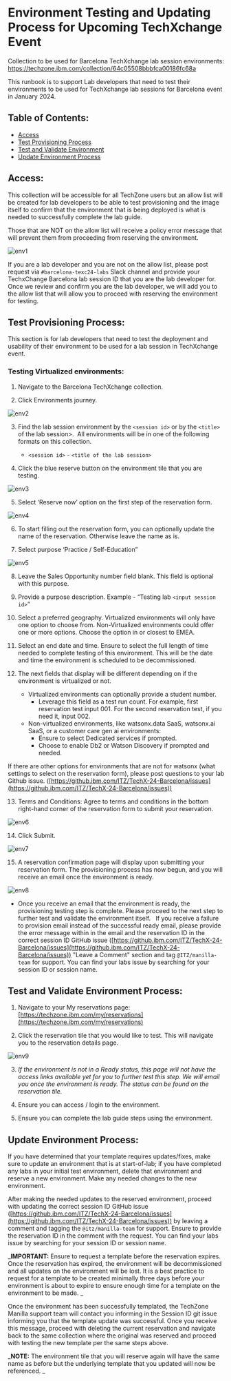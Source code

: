 # Environment Testing and Updating Process for Upcoming TechXchange Event

Collection to be used for Barcelona TechXchange lab session environments: https://techzone.ibm.com/collection/64c05508bbbfca00186fc68a

This runbook is to support Lab developers that need to test their environments to be used for TechXchange lab sessions for Barcelona event in January 2024. 

## Table of Contents: 
- [Access](/environment-update-test-techxchange.md#access)
- [Test Provisioning Process](/environment-update-test-techxchange.md#access)
- [Test and Validate Environment](/environment-update-test-techxchange.md#access)
- [Update Environment Process](/environment-update-test-techxchange.md#access)

## Access: 
This collection will be accessible for all TechZone users but an allow list will be created for lab developers to be able to test provisioning and the image itself to confirm that the environment that is being deployed is what is needed to successfully complete the lab guide.

Those that are NOT on the allow list will receive a policy error message that will prevent them from proceeding from reserving the environment. 

![env1](Images/env1.png)

If you are a lab developer and you are not on the allow list, please post request via `#barcelona-texc24-labs` Slack channel and provide your TechxChange Barcelona lab session ID that you are the lab developer for. Once we review and confirm you are the lab developer, we will add you to the allow list that will allow you to proceed with reserving the environment for testing. 

## Test Provisioning Process:
This section is for lab developers that need to test the deployment and usability of their environment to be used for a lab session in TechXchange event. 

### Testing Virtualized environments:
1. Navigate to the Barcelona TechXchange collection.


2. Click Environments journey.

![env2](Images/env2.png)


3. Find the lab session environment by the `<session id>` or by the `<title>` of the lab session>.  All environments will be in one of the following formats on this collection. 
    - `<session id>` - `<title of the lab session>`

4. Click the blue reserve button on the environment tile that you are testing.

![env3](Images/env3.png)

5. Select ‘Reserve now’ option on the first step of the reservation form.

![env4](Images/env4.png)

6. To start filling out the reservation form, you can optionally update the name of the reservation. Otherwise leave the name as is.

7. Select purpose ‘Practice / Self-Education”

![env5](Images/env5.png)

8. Leave the Sales Opportunity number field blank. This field is optional with this purpose.

9. Provide a purpose description. Example - “Testing lab `<input session id>`”

10. Select a preferred geography. Virtualized environments will only have one option to choose from. Non-Virtualized environments could offer one or more options. Choose the option in or closest to EMEA. 

11. Select an end date and time. Ensure to select the full length of time needed to complete testing of this environment. This will be the date and time the environment is scheduled to be decommissioned. 

12. The next fields that display will be different depending on if the environment is virtualized or not. 
    - Virtualized environments can optionally provide a student number. 
        - Leverage this field as a test run count. For example, first reservation test input 001. For the second reservation test, if you need it, input 002.
    - Non-virtualized environments, like watsonx.data SaaS, watsonx.ai SaaS, or a customer care gen ai environments: 
        - Ensure to select Dedicated services if prompted. 
        - Choose to enable Db2 or Watson Discovery if prompted and needed. 

If there are other options for environments that are not for watsonx (what settings to select on the reservation form), please post questions to your lab Github issue. ([https://github.ibm.com/ITZ/TechX-24-Barcelona/issues](https://github.ibm.com/ITZ/TechX-24-Barcelona/issues))

13. Terms and Conditions: Agree to terms and conditions in the bottom right-hand corner of the reservation form to submit your reservation. 

![env6](Images/env6.png)

14. Click Submit.

![env7](Images/env7.png)

15. A reservation confirmation page will display upon submitting your reservation form. The provisioning process has now begun, and you will receive an email once the environment is ready.

![env8](Images/env8.png)


- Once you receive an email that the environment is ready, the provisioning testing step is complete. Please proceed to the next step to further test and validate the environment itself.   If you receive a failure to provision email instead of the successful ready email, please provide the error message within in the email and the reservation ID in the correct session ID GitHub issue ([https://github.ibm.com/ITZ/TechX-24-Barcelona/issues](https://github.ibm.com/ITZ/TechX-24-Barcelona/issues))  "Leave a Comment" section and tag `@ITZ/manilla-team` for support. You can find your labs issue by searching for your session ID or session name. 


## Test and Validate Environment Process:

1. Navigate to your My reservations page: [https://techzone.ibm.com/my/reservations](https://techzone.ibm.com/my/reservations) 

2. Click the reservation tile that you would like to test. This will navigate you to the reservation details page. 

![env9](Images/env9.png)

3. _If the environment is not in a Ready status, this page will not have the access links available yet for you to further test this step. We will email you once the environment is ready. The status can be found on the reservation tile._

4. Ensure you can access / login to the environment. 

5. Ensure you can complete the lab guide steps using the environment. 

## Update Environment Process:

If you have determined that your template requires updates/fixes, make sure to update an environment that is at start-of-lab; if you have completed any labs in your initial test environment, delete that environment and reserve a new environment. Make any needed changes to the new environment.

After making the needed updates to the reserved environment, proceed with updating the correct session ID GitHub issue ([https://github.ibm.com/ITZ/TechX-24-Barcelona/issues](https://github.ibm.com/ITZ/TechX-24-Barcelona/issues)) by leaving a comment and tagging the `@itz/manilla-team` for support. Ensure to provide the reservation ID in the comment with the request. You can find your labs issue by searching for your session ID or session name.

_**IMPORTANT:** Ensure to request a template before the reservation expires. Once the reservation has expired, the environment will be decommissioned and all updates on the environment will be lost. It is a best practice to request for a template to be created minimally three days before your environment is about to expire to ensure enough time for a template on the environment to be made. _

Once the environment has been successfully templated, the TechZone Manilla support team will contact you informing in the Session ID git issue informing you that the template update was successful. Once you receive this message, proceed with deleting the current reservation and navigate back to the same collection where the original was reserved and proceed with testing the new template per the same steps above. 

_**NOTE:** The environment tile that you will reserve again will have the same name as before but the underlying template that you updated will now be referenced. 
_
